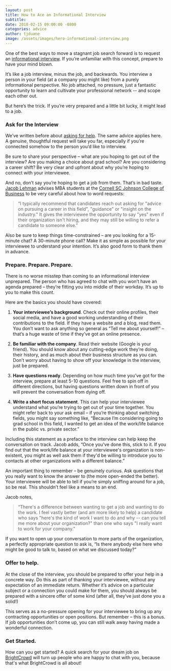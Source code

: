 ```yaml
---
layout: post
title: How to Ace an Informational Interview
subtitle:
date: 2018-02-15 09:00:00 -0800
categories: advice
author: tjduane
image: /assets/images/hero-informational-interview.png
---
```


One of the best ways to move a stagnant job search forward is to request an [informational interview][link1]. If you’re unfamiliar with this concept, prepare to have your mind blown.

It’s like a job interview, minus the job, and backwards. You interview a person in your field (at a company you might like) from a purely informational perspective. No job attached, no pressure, just a fantastic opportunity to learn and cultivate your professional network -- and scope each other out.

But here’s the trick. If you’re very prepared and a little bit lucky, it might lead to a job.

### Ask for the Interview

We’ve written before about [asking for help][link2]. The same advice applies here. A genuine, thoughtful request will take you far, especially if you’re connected somehow to the person you’d like to interview.

Be sure to share your perspective – what are you hoping to get out of the interview? Are you making a choice about grad school? Are you considering a career shift? Be very clear and upfront about why you’re hoping to connect with your interviewee.

And no, don’t say you’re hoping to get a job from them. That’s in bad taste. [Jacob Lehman][link3] advises MBA students at the [Cornell SC Johnson College of Business][link4] to be very careful about how to word requests:

> “I typically recommend that candidates reach out asking for "advice on pursuing a career in this field", "guidance" or "insight on the industry." It gives the interviewee the opportunity to say "yes" even if their organization isn't hiring, and they may still be willing to refer a candidate to someone else.”

Also be sure to keep things time-constrained – are you looking for a 15-minute chat? A 30-minute phone call? Make it as simple as possible for your interviewee to understand your intention. It’s also good form to thank them in advance.

### Prepare. Prepare. Prepare.

There is no worse misstep than coming to an informational interview unprepared. The person who has agreed to chat with you won’t have an agenda prepared – they’re fitting you into middle of their workday. It’s up to you to make this count.

Here are the basics you should have covered:

1. **Your interviewee’s background**. Check out their online profiles, their social media, and have a good working understanding of their contributions to the field. If they have a website and a blog, read them. You don’t want to ask anything so general as “Tell me about yourself!” – that’s a huge waste of time if they’ve got an online presence.

2. **Be familiar with the company**. Read their website (Google is your friend). You should know about any cutting-edge work they’re doing, their history, and as much about their business structure as you can. Don’t worry about having to show off your knowledge in the interview, just be prepared.

3. **Have questions ready**. Depending on how much time you’ve got for the interview, prepare at least 5-10 questions. Feel free to spin off in different directions, but having questions written down in front of you will prevent the conversation from dying off.

4. **Write a short focus statement**. This can help your interviewee understand what you’re trying to get out of your time together. You might refer back to your ask email – if you’re thinking about switching fields, you might say something like, “Because I’m considering going to grad school in this field, I wanted to get an idea of the work/life balance in the public vs. private sector.”

Including this statement as a preface to the interview can help keep the conversation on track. Jacob adds, “Once you've done this, stick to it. If you find out that the work/life balance at your interviewee's organization is non-existent, you might as well ask them if they'd be willing to introduce you to contacts at other organizations with a different balance.”

An important thing to remember – be genuinely curious. Ask questions that you really want to know the answer to (the more open-ended the better). Your interviewee will be able to tell if you’re simply sniffing around for a job, so be real. This shouldn’t feel like a means to an end.

Jacob notes,

> “There's a difference between wanting to get a job and wanting to do the work. I feel vastly better (and am more likely to help) a candidate who says "here's the kind of work I want to do and why -- can you tell me more about your organization?" than one who says "I really want to work for your company."

If you want to open up your conversation to more parts of the organization, a perfectly appropriate question to ask is, “Is there anybody else here who might be good to talk to, based on what we discussed today?”

### Offer to help.

At the close of the interview, you should be prepared to offer your help in a concrete way. Do this as part of thanking your interviewee, without any expectation of an immediate return. Whether it’s advice on a particular subject or a connection you could make for them, you should always be prepared with a sincere offer of some kind (after all, they’ve just done you a solid!)

This serves as a no-pressure opening for your interviewee to bring up any contracting opportunities or open positions. But remember – this is a bonus. If job opportunities don’t come up, you can still walk away having made a wonderful connection.

### Get Started.

How can you get started? A quick search for your dream job on [BrightCrowd][brightcrowd] will turn up people who are happy to chat with you, because that's what BrightCrowd is all about!


[link1]: https://en.wikipedia.org/wiki/Informational_interview
[link2]: https://blog.brightcrowd.com/the-art-of-the-ask/
[link3]: https://jacobklehman.com/
[link4]: https://business.cornell.edu/
[brightcrowd]: https://brightcrowd.com
